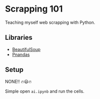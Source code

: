 # Scrapping 101

Teaching myself web scrapping with Python.

## Libraries

- [BeautifulSoup](https://www.crummy.com/software/BeautifulSoup/bs4/doc/)
- [Pnandas](https://pandas.pydata.org/)

## Setup

NONE!! 🔥😃🔥

Simple open `ai.ipynb` and run the cells.
